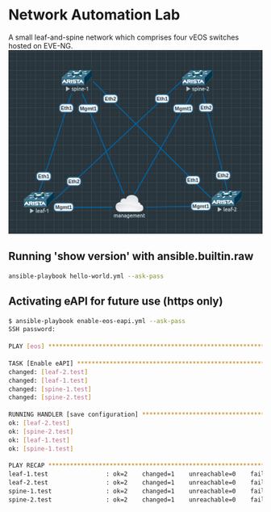 # Network Automation Lab
A small leaf-and-spine network which comprises four vEOS switches hosted on EVE-NG.
![lab topology](lab-topology.png "Leaf and Spine lab topology")

## Running 'show version' with ansible.builtin.raw
```bash
ansible-playbook hello-world.yml --ask-pass
```

## Activating eAPI for future use (https only)
```bash
$ ansible-playbook enable-eos-eapi.yml --ask-pass
SSH password: 

PLAY [eos] **************************************************************************************************************************************************

TASK [Enable eAPI] ******************************************************************************************************************************************
changed: [leaf-2.test]
changed: [leaf-1.test]
changed: [spine-1.test]
changed: [spine-2.test]

RUNNING HANDLER [save configuration] ************************************************************************************************************************
ok: [leaf-2.test]
ok: [spine-2.test]
ok: [leaf-1.test]
ok: [spine-1.test]

PLAY RECAP **************************************************************************************************************************************************
leaf-1.test                : ok=2    changed=1    unreachable=0    failed=0    skipped=0    rescued=0    ignored=0   
leaf-2.test                : ok=2    changed=1    unreachable=0    failed=0    skipped=0    rescued=0    ignored=0   
spine-1.test               : ok=2    changed=1    unreachable=0    failed=0    skipped=0    rescued=0    ignored=0   
spine-2.test               : ok=2    changed=1    unreachable=0    failed=0    skipped=0    rescued=0    ignored=0
```